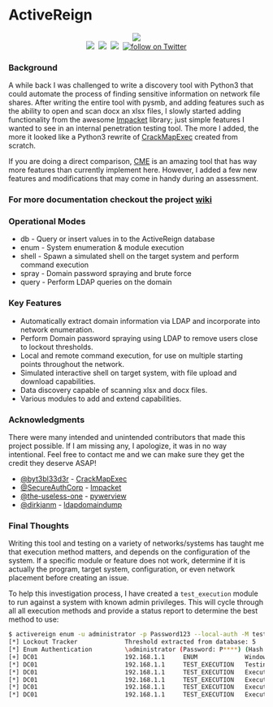 # ActiveReign

<p align="center">
  <img src="https://user-images.githubusercontent.com/13889819/62736481-6f7e7880-b9fb-11e9-92d6-47b650fdb84b.png"/>
  <br>
  <img src="https://img.shields.io/badge/Python-3.7-blue.svg"/>&nbsp;
  <img src="https://img.shields.io/badge/License-GPLv3-green.svg">&nbsp;
  <a href="https://www.youtube.com/watch?v=yaGI0XKfWUs">
    <img src="https://img.shields.io/badge/Demo-Youtube-red.svg"/></a>&nbsp;
  <a href="https://twitter.com/intent/follow?screen_name=m8r0wn">
     <img src="https://img.shields.io/twitter/follow/m8r0wn?style=social&logo=twitter" alt="follow on Twitter"></a>
</p>

### Background
A while back I was challenged to write a discovery tool with Python3 that could automate the process of finding sensitive information on network file shares. After writing the entire tool with pysmb, and adding features such as the ability to open and scan docx an xlsx files, I slowly started adding functionality from the awesome [Impacket](https://github.com/SecureAuthCorp/impacket) library; just simple features I wanted to see in an internal penetration testing tool. The more I added, the more it looked like a Python3 rewrite of [CrackMapExec](https://github.com/byt3bl33d3r/CrackMapExec) created from scratch. 
 
If you are doing a direct comparison, [CME](https://github.com/byt3bl33d3r/CrackMapExec) is an amazing tool that has way more features than currently implement here. However, I added a few new features and modifications that may come in handy during an assessment.
### For more documentation checkout the project [wiki](https://github.com/m8r0wn/ActiveReign/wiki)

### Operational Modes
* db    - Query or insert values in to the ActiveReign database
* enum  - System enumeration & module execution
* shell - Spawn a simulated shell on the target system and perform command execution
* spray - Domain password spraying and brute force
* query - Perform LDAP queries on the domain


### Key Features
* Automatically extract domain information via LDAP and incorporate into network enumeration.
* Perform Domain password spraying using LDAP to remove users close to lockout thresholds.
* Local and remote command execution, for use on multiple starting points throughout the network.
* Simulated interactive shell on target system, with file upload and download capabilities.
* Data discovery capable of scanning xlsx and docx files.
* Various modules to add and extend capabilities.


### Acknowledgments
There were many intended and unintended contributors that made this project possible. If I am missing any, I apologize, it was in no way intentional. Feel free to contact me and we can make sure they get the credit they deserve ASAP!
* [@byt3bl33d3r](https://github.com/byt3bl33d3r) -  [CrackMapExec](https://github.com/byt3bl33d3r/CrackMapExec)
* [@SecureAuthCorp](https://github.com/SecureAuthCorp) - [Impacket](https://github.com/SecureAuthCorp/impacket)
* [@the-useless-one](https://github.com/the-useless-one) - [pywerview](https://github.com/the-useless-one/pywerview)
* [@dirkjanm](https://github.com/dirkjanm) - [ldapdomaindump](https://github.com/dirkjanm/ldapdomaindump)

### Final Thoughts

Writing this tool and testing on a variety of networks/systems has taught me that execution method matters, and depends on the configuration of the system. If a specific module or feature does not work, determine if it is actually the program, target system, configuration, or even network placement before creating an issue.

To help this investigation process, I have created a ```test_execution``` module to run against a system with known admin privileges. This will cycle through all all execution methods and provide a status report to determine the best method to use:
```bash
$ activereign enum -u administrator -p Password123 --local-auth -M test_execution 192.168.1.1
[*] Lockout Tracker             Threshold extracted from database: 5
[*] Enum Authentication         \administrator (Password: P****) (Hash: False)
[+] DC01                        192.168.1.1     ENUM             Windows Server 2008 R2 Standard 7601 Service Pack 1    (Domain: DEMO)   (Signing: True)  (SMBv1: True) (Adm!n) 
[*] DC01                        192.168.1.1     TEST_EXECUTION   Testing execution methods                              
[*] DC01                        192.168.1.1     TEST_EXECUTION   Execution Method: WMIEXEC    Fileless: SUCCESS   Remote (Defualt): SUCCESS
[*] DC01                        192.168.1.1     TEST_EXECUTION   Execution Method: SMBEXEC    Fileless: SUCCESS   Remote (Defualt): SUCCESS
[*] DC01                        192.168.1.1     TEST_EXECUTION   Execution Method: ATEXEC     Fileless: SUCCESS   Remote (Defualt): SUCCESS
[*] DC01                        192.168.1.1     TEST_EXECUTION   Execution Method: WINRM      Fileless: N/A       Remote (Defualt): SUCCESS
```